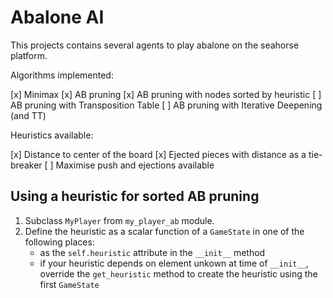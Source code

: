 # Abalone AI

This projects contains several agents to play abalone on the seahorse platform.

Algorithms implemented:

[x] Minimax
[x] AB pruning
[x] AB pruning with nodes sorted by heuristic
[ ] AB pruning with Transposition Table
[ ] AB pruning with Iterative Deepening (and TT)

Heuristics available:

[x] Distance to center of the board
[x] Ejected pieces with distance as a tie-breaker
[ ] Maximise push and ejections available

## Using a heuristic for sorted AB pruning

1. Subclass `MyPlayer` from `my_player_ab` module.
2. Define the heuristic as a scalar function of a `GameState` in one of the following places:
    - as the `self.heuristic` attribute in the `__init__` method
    - if your heuristic depends on element unkown at time of `__init__`,
        override the `get_heuristic` method to create the heuristic using the first `GameState`


